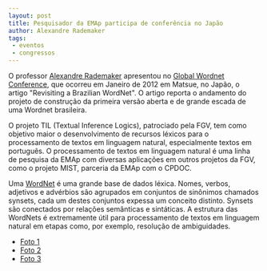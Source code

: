 ```yaml
---
layout: post
title: Pesquisador da EMAp participa de conferência no Japão
author: Alexandre Rademaker
tags:
 - eventos
 - congressos
---
```


O professor [Alexandre Rademaker](/people/alexandre.rademaker.html)
apresentou no
[Global Wordnet Conference](http://www.globalwordnet.org/), que
ocorreu em Janeiro de 2012 em Matsue, no Japão, o artigo "Revisiting a
Brazilian WordNet". O artigo reporta o andamento do projeto de
construção da primeira versão aberta e de grande escada de uma Wordnet
brasileira.

O projeto TIL (Textual Inference Logics), patrociado pela FGV, tem
como objetivo maior o desenvolvimento de recursos léxicos para o
processamento de textos em linguagem natural, especialmente textos em
português. O processamento de textos em linguagem natural é uma linha
de pesquisa da EMAp com diversas aplicações em outros projetos da FGV,
como o projeto MIST, parceria da EMAp com o CPDOC.

Uma [WordNet](http://en.wikipedia.org/wiki/WordNet) é uma grande base
de dados léxica. Nomes, verbos, adjetivos e advérbios são agrupados em
conjuntos de sinônimos chamados synsets, cada um destes conjuntos
expessa um conceito distinto. Synsets são conectados por relações
semânticas e sintáticas. A estrutura das WordNets é extremamente útil
para processamento de textos em linguagem natural em etapas como, por
exemplo, resolução de ambiguidades.

- [Foto 1](http://lang.cs.tut.ac.jp/gwc2012/photo/20120110/images/dP1040744.JPG)
- [Foto 2](http://lang.cs.tut.ac.jp/gwc2012/photo/20120110/images/dP1040745.JPG)
- [Foto 3](http://lang.cs.tut.ac.jp/gwc2012/photo/20120110/images/dP1040742.JPG)

